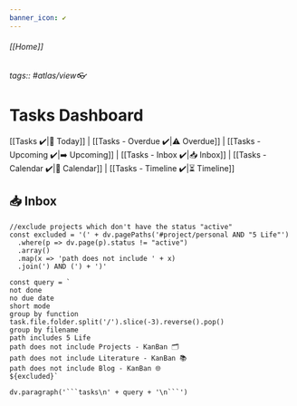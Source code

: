 ```yaml
---
banner_icon: ✔️
---
```

###### [[Home]]
###### tags:: #atlas/view👓
# Tasks Dashboard
[[Tasks ✔️|🏁 Today]] | [[Tasks - Overdue ✔️|⚠️ Overdue]] | [[Tasks - Upcoming ✔️|➡️ Upcoming]] | [[Tasks - Inbox ✔️|📥 Inbox]] | [[Tasks - Calendar ✔️|📅 Calendar]] | [[Tasks - Timeline ✔️|⏳ Timeline]]
## 📥 Inbox
```dataviewjs
//exclude projects which don't have the status "active"
const excluded = '(' + dv.pagePaths('#project/personal AND "5 Life"')
  .where(p => dv.page(p).status != "active")
  .array()
  .map(x => 'path does not include ' + x)
  .join(') AND (') + ')'

const query = `
not done
no due date
short mode
group by function task.file.folder.split('/').slice(-3).reverse().pop()
group by filename
path includes 5 Life
path does not include Projects - KanBan 🗂️
path does not include Literature - KanBan 📚
path does not include Blog - KanBan 🌐
${excluded}`

dv.paragraph('```tasks\n' + query + '\n```')
```